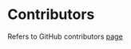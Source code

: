 # Contributors

Refers to GitHub contributors [page](https://github.com/SoniaLei/nlp-web-scrapping/graphs/contributors)
